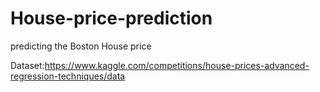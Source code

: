 # House-price-prediction
predicting the Boston House price 


Dataset:https://www.kaggle.com/competitions/house-prices-advanced-regression-techniques/data

